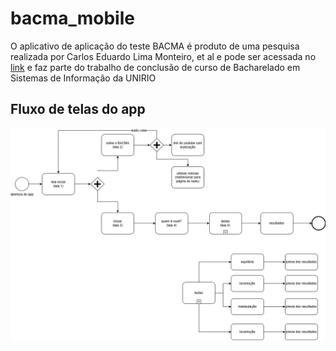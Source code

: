 # bacma_mobile


O aplicativo de aplicação do teste BACMA é produto de uma pesquisa realizada por Carlos Eduardo Lima Monteiro, et al e pode ser acessada no [link](artigos/Criação%20e%20determinação%20da%20validade%20de%20uma%20bateria%20de%20teste%20para%20coordenação%20motora%20em%20crianças%20com%20autismo.pdf) e faz parte do trabalho de conclusão de curso de Bacharelado em Sistemas de Informação da UNIRIO

## Fluxo de telas do app

![fluxo de imagens do app](_images/fluxo_telas_app.drawio.png)